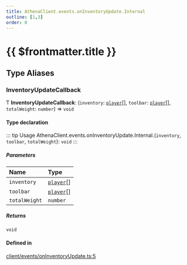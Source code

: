 ```yaml
---
title: AthenaClient.events.onInventoryUpdate.Internal
outline: [1,3]
order: 0
---
```


# {{ $frontmatter.title }}


## Type Aliases

### InventoryUpdateCallback

Ƭ **InventoryUpdateCallback**: (`inventory`: [`player`](server_config.md#player)[], `toolbar`: [`player`](server_config.md#player)[], `totalWeight`: `number`) => `void`

#### Type declaration

::: tip Usage
AthenaClient.events.onInventoryUpdate.Internal.(`inventory`, `toolbar`, `totalWeight`): `void`
:::

##### Parameters

| Name | Type |
| :------ | :------ |
| `inventory` | [`player`](server_config.md#player)[] |
| `toolbar` | [`player`](server_config.md#player)[] |
| `totalWeight` | `number` |

##### Returns

`void`

#### Defined in

[client/events/onInventoryUpdate.ts:5](https://github.com/Stuyk/altv-athena/blob/d77637c/src/core/client/events/onInventoryUpdate.ts#L5)
